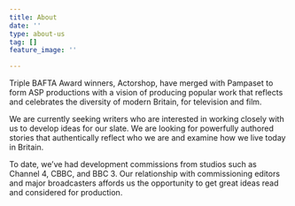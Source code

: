 ```yaml
---
title: About
date: ''
type: about-us
tag: []
feature_image: ''

---
```

Triple BAFTA Award winners, Actorshop, have merged with Pampaset to form ASP productions with a vision of producing popular work that reflects and celebrates the diversity of modern Britain, for television and film.

We are currently seeking writers who are interested in working closely with us to develop ideas for our slate. We are looking for powerfully authored stories that authentically reflect who we are and examine how we live today in Britain.

To date, we’ve had development commissions from studios such as Channel 4, CBBC, and BBC 3. Our relationship with commissioning editors and major broadcasters affords us the opportunity to get great ideas read and considered for production.